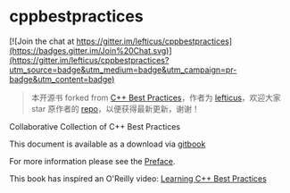 # cppbestpractices

[![Join the chat at https://gitter.im/lefticus/cppbestpractices](https://badges.gitter.im/Join%20Chat.svg)](https://gitter.im/lefticus/cppbestpractices?utm_source=badge&utm_medium=badge&utm_campaign=pr-badge&utm_content=badge)

> 本开源书 forked from [C++ Best Practices](https://github.com/lefticus/cppbestpractices)，作者为 [lefticus](https://github.com/lefticus)，欢迎大家 star 原作者的 [repo](https://github.com/lefticus/cppbestpractices)，以便获得最新更新，谢谢！

Collaborative Collection of C++ Best Practices

This document is available as a download via [gitbook](https://www.gitbook.com/book/lefticus/cpp-best-practices)

For more information please see the [Preface](01-Preface.md).

This book has inspired an O'Reilly video: [Learning C++ Best Practices](http://shop.oreilly.com/product/0636920049814.do)
